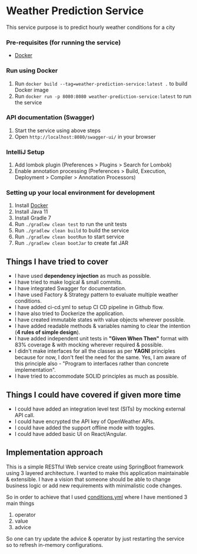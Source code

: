 # Weather Prediction Service

This service purpose is to predict hourly weather conditions for a city

### Pre-requisites (for running the service)

* [Docker](https://docs.docker.com/compose/install/)

### Run using Docker

1. Run `docker build --tag=weather-prediction-service:latest .` to build Docker image
2. Run `docker run -p 8080:8080 weather-prediction-service:latest` to run the service

### API documentation (Swagger)

1. Start the service using above steps
2. Open `http://localhost:8080/swagger-ui/` in your browser

### IntelliJ Setup

1. Add lombok plugin (Preferences > Plugins > Search for Lombok)
2. Enable annotation processing (Preferences > Build, Execution, Deployment > Compiler > Annotation Processors)

### Setting up your local environment for development

1. Install [Docker](https://www.docker.com/community-edition)
2. Install Java 11
3. Install Gradle 7
4. Run `./gradlew clean test` to run the unit tests
5. Run `./gradlew clean build` to build the service
6. Run `./gradlew clean bootRun` to start service
7. Run `./gradlew clean bootJar` to create fat JAR

## Things I have tried to cover

* I have used **dependency injection** as much as possible.
* I have tried to make logical & small commits.
* I have integrated Swagger for documentation.
* I have used Factory & Strategy pattern to evaluate multiple weather conditions.
* I have added ci-cd.yml to setup CI CD pipeline in Github flow.
* I have also tried to Dockerize the application.
* I have created immutable states with value objects wherever possible.
* I have added readable methods & variables naming to clear the intention (**4 rules of simple design**).
* I have added independent unit tests in **"Given When Then"** format with 83% coverage & with mocking wherever
  required & possible.
* I didn't make interfaces for all the classes as per **YAGNI** principles because for now, I don't feel the need for
  the same. Yes, I am aware of this principle also - "Program to interfaces rather than concrete implementation".
* I have tried to accommodate SOLID principles as much as possible.

## Things I could have covered if given more time

* I could have added an integration level test (SITs) by mocking external API call.
* I could have encrypted the API key of OpenWeather APIs.
* I could have added the support offline mode with toggles.
* I could have added basic UI on React/Angular.

## Implementation approach

This is a simple RESTful Web service create using SpringBoot framework using 3 layered architecture. I wanted to make
this application maintainable & extensible. I have a vision that someone should be able to change
business logic or add new requirements with minimalistic code changes.

So in order to achieve that I used [conditions.yml](src%2Fmain%2Fresources%2Fconditions.yml) where I have mentioned 3
main things

1. operator
2. value
3. advice

So one can try update the advice & operator by just restarting the service so to refresh in-memory configurations.